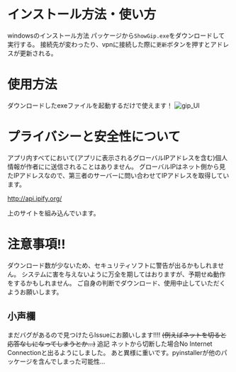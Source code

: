 # インストール方法・使い方
windowsのインストール方法
パッケージから`ShowGip.exe`をダウンロードして実行する。
接続先が変わったり、vpnに接続した際に`更新`ボタンを押すとアドレスが更新される。
# 使用方法
ダウンロードしたexeファイルを起動するだけで使えます！
![gip_UI](https://github.com/nanosize/show_gip/assets/145854377/8ce4e96f-1979-4b43-b07f-40793a5f3618)

# プライバシーと安全性について
アプリ内すべてにおいて(アプリに表示されるグローバルIPアドレスを含む)個人情報が作者にに送信されることはありません。
グローバルIPはネット側から見たIPアドレスなので、第三者のサーバーに問い合わせてIPアドレスを取得しています。

http://api.ipify.org/

上のサイトを組み込んでいます。

# 注意事項!!
ダウンロード数が少ないため、セキュリティソフトに警告が出るかもしれません。
システムに害を与えないように万全を期してはおりますが、予期せぬ動作をするかもしれません。
ご自身の判断でダウンロード、使用中止していただくようお願いします。

## 小声欄
まだバグがあるので見つけたらIssueにお願いします!!!!
~~(例えばネットを切ると応答なしになってしまうとか...)~~
追記 ネットから切断した場合No Internet Connectionと出るようにしました。
あと異様に重いです。pyinstallerが他のパッケージを含んでしまった可能性...

